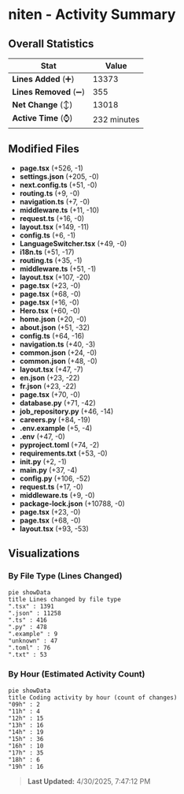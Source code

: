 # niten - Activity Summary 

## Overall Statistics

| Stat                   | Value                                                             |
| ---------------------- | ----------------------------------------------------------------- |
| **Lines Added** (➕)   | 13373                                          |
| **Lines Removed** (➖) | 355                                        |
| **Net Change** (↕)    | 13018                |
| **Active Time** (⌚)   | 232 minutes |


## Modified Files
- **page.tsx** (+526, -1)
- **settings.json** (+205, -0)
- **next.config.ts** (+51, -0)
- **routing.ts** (+9, -0)
- **navigation.ts** (+7, -0)
- **middleware.ts** (+11, -10)
- **request.ts** (+16, -0)
- **layout.tsx** (+149, -11)
- **config.ts** (+6, -1)
- **LanguageSwitcher.tsx** (+49, -0)
- **i18n.ts** (+51, -17)
- **routing.ts** (+35, -1)
- **middleware.ts** (+51, -1)
- **layout.tsx** (+107, -20)
- **page.tsx** (+23, -0)
- **page.tsx** (+68, -0)
- **page.tsx** (+16, -0)
- **Hero.tsx** (+60, -0)
- **home.json** (+20, -0)
- **about.json** (+51, -32)
- **config.ts** (+64, -16)
- **navigation.ts** (+40, -3)
- **common.json** (+24, -0)
- **common.json** (+48, -0)
- **layout.tsx** (+47, -7)
- **en.json** (+23, -22)
- **fr.json** (+23, -22)
- **page.tsx** (+70, -0)
- **database.py** (+71, -42)
- **job_repository.py** (+46, -14)
- **careers.py** (+84, -19)
- **.env.example** (+5, -4)
- **.env** (+47, -0)
- **pyproject.toml** (+74, -2)
- **requirements.txt** (+53, -0)
- **__init__.py** (+2, -1)
- **main.py** (+37, -4)
- **config.py** (+106, -52)
- **request.ts** (+17, -0)
- **middleware.ts** (+9, -0)
- **package-lock.json** (+10788, -0)
- **page.tsx** (+23, -0)
- **page.tsx** (+68, -0)
- **layout.tsx** (+93, -53)

## Visualizations

### By File Type (Lines Changed)

```mermaid
pie showData
title Lines changed by file type
".tsx" : 1391
".json" : 11258
".ts" : 416
".py" : 478
".example" : 9
"unknown" : 47
".toml" : 76
".txt" : 53
```

### By Hour (Estimated Activity Count)

```mermaid
pie showData
title Coding activity by hour (count of changes)
"09h" : 2
"11h" : 4
"12h" : 15
"13h" : 16
"14h" : 19
"15h" : 36
"16h" : 10
"17h" : 35
"18h" : 6
"19h" : 16
```


> **Last Updated:** 4/30/2025, 7:47:12 PM